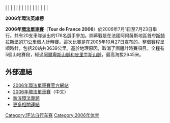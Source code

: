 |  |
|  |
|  |
|  |
|  |
|  |
|  |
|  |

**2006年環法英雄榜**

**2006年[環法單車賽](../Page/環法單車賽.md "wikilink")**（**Tour de France
2006**）於2006年7月1日至7月23日舉行。共有20支車隊派出的176名選手參加。開幕戰是在法國阿爾薩斯地區首府[斯特拉斯堡的](../Page/斯特拉斯堡.md "wikilink")7.1公里個人計時賽。這次比賽是在2005年10月27日宣布的。整個賽程呈順時針，包括20站共3639公里。基於地理原因，取消了團體計時賽項目。全程有5個山地賽段，經過[阿爾卑斯山脈和](../Page/阿尔卑斯山脉.md "wikilink")[庇里牛斯山脈](../Page/比利牛斯山脉.md "wikilink")，最高海拔2645米。

## 外部連結

  - [2006年環法單車賽官方網站](http://www.letour.fr/2006/TDF/presentation/us/index.html)
  - [2006年環法單車賽](https://web.archive.org/web/20060706024820/http://www.100111.com/fr/)（中文）
  - [新浪環法專題](http://sports.sina.com.cn/z/tourdefr06/)
  - [更多相關連結](https://web.archive.org/web/20050720073343/http://www.w3os.nl/logos/protour/#letour)

[Category:环法自行车赛](https://zh.wikipedia.org/wiki/Category:环法自行车赛 "wikilink")
[Category:2006年体育](https://zh.wikipedia.org/wiki/Category:2006年体育 "wikilink")
